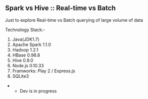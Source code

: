 ## Spark vs Hive :: Real-time vs Batch

Just to explore Real-time vs Batch querying of large volume of data

Technology Stack:-

1. Java(JDK1.7)
2. Apache Spark 1.1.0
3. Hadoop 1.2.1
4. HBase 0.98.8
5. Hive 0.9.0
6. Node.js 0.10.33
7. Framworks: Play 2 / Express.js
8. SQLite3

* - Dev is in progress